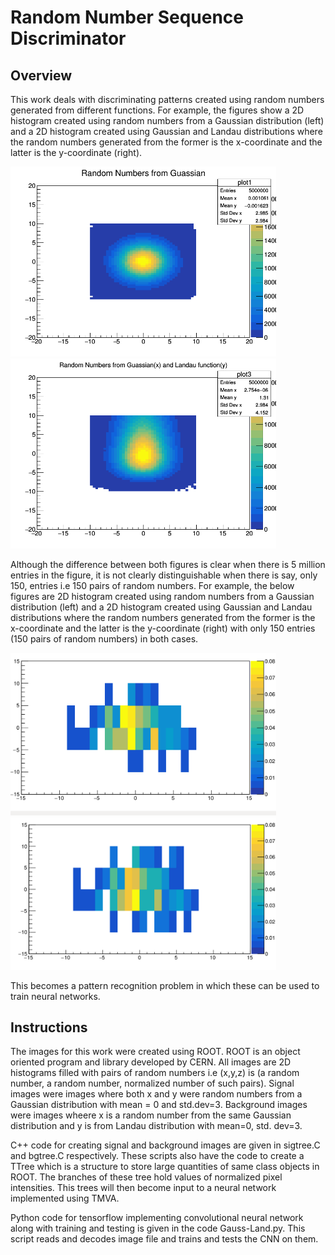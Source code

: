 # Random Number Sequence Discriminator

## Overview
This work deals with discriminating patterns created using random numbers generated from different functions. For example, the figures show a 2D histogram created using random numbers from a Gaussian distribution (left) and a 2D histogram created using Gaussian and Landau distributions where the random numbers generated from the former is the x-coordinate and the latter is the y-coordinate (right).

<img src="https://github.com/stjohnso98/Random-Number-Sequence-Discriminator/blob/master/docs/c1.png" width="425" /> <img src= "https://github.com/stjohnso98/Random-Number-Sequence-Discriminator/blob/master/docs/c3.png" width="425" />

Although the difference between both figures is clear when there is 5 million entries in the figure, it is not clearly distinguishable when there is say, only 150, entries i.e 150 pairs of random numbers. For example, the below figures are 2D histogram created using random numbers from a Gaussian distribution (left) and a 2D histogram created using Gaussian and Landau distributions where the random numbers generated from the former is the x-coordinate and the latter is the y-coordinate (right) with only 150 entries (150 pairs of random numbers) in both cases.

<img src="https://github.com/stjohnso98/Random-Number-Sequence-Discriminator/blob/master/docs/gauss.png" width="425" /> <img src="https://github.com/stjohnso98/Random-Number-Sequence-Discriminator/blob/master/docs/land.png" width="425" />

This becomes a pattern recognition problem in which these can be used to train neural networks.

## Instructions
The images for this work were created using ROOT. ROOT is an object oriented program and library developed by CERN. All images are 2D histograms filled with pairs of random numbers i.e (x,y,z) is (a random number, a random number, normalized number of such pairs). Signal images were images where both x and y were random numbers from a Gaussian distribution with mean = 0 and std.dev=3. Background images were images wheere x is a random number from the same Gaussian distribution and y is from Landau distribution with mean=0, std. dev=3.

C++ code for creating signal and background images are given in sigtree.C and bgtree.C respectively. These scripts also have the code to create a TTree which is a structure to store large quantities of same class objects in ROOT. The branches of these tree hold values of normalized pixel intensities. This trees will then become input to a neural network implemented using TMVA. 

Python code for tensorflow implementing convolutional neural network along with training and testing is given in the code Gauss-Land.py. This script reads and decodes image file and trains and tests the CNN on them.
